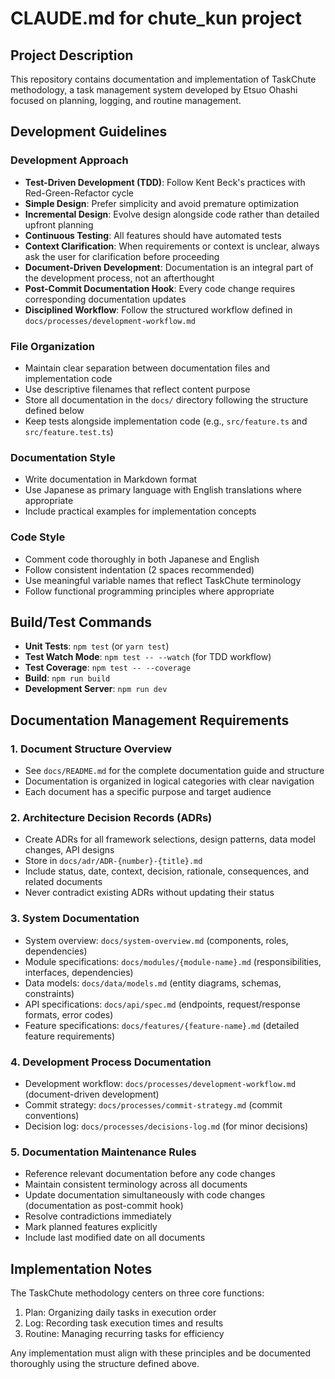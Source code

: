 # CLAUDE.md for chute_kun project

## Project Description
This repository contains documentation and implementation of TaskChute methodology, a task management system developed by Etsuo Ohashi focused on planning, logging, and routine management.

## Development Guidelines

### Development Approach
- **Test-Driven Development (TDD)**: Follow Kent Beck's practices with Red-Green-Refactor cycle
- **Simple Design**: Prefer simplicity and avoid premature optimization 
- **Incremental Design**: Evolve design alongside code rather than detailed upfront planning
- **Continuous Testing**: All features should have automated tests
- **Context Clarification**: When requirements or context is unclear, always ask the user for clarification before proceeding
- **Document-Driven Development**: Documentation is an integral part of the development process, not an afterthought
- **Post-Commit Documentation Hook**: Every code change requires corresponding documentation updates
- **Disciplined Workflow**: Follow the structured workflow defined in `docs/processes/development-workflow.md`

### File Organization
- Maintain clear separation between documentation files and implementation code
- Use descriptive filenames that reflect content purpose
- Store all documentation in the `docs/` directory following the structure defined below
- Keep tests alongside implementation code (e.g., `src/feature.ts` and `src/feature.test.ts`)

### Documentation Style
- Write documentation in Markdown format
- Use Japanese as primary language with English translations where appropriate
- Include practical examples for implementation concepts

### Code Style
- Comment code thoroughly in both Japanese and English
- Follow consistent indentation (2 spaces recommended)
- Use meaningful variable names that reflect TaskChute terminology
- Follow functional programming principles where appropriate

## Build/Test Commands
- **Unit Tests**: `npm test` (or `yarn test`)
- **Test Watch Mode**: `npm test -- --watch` (for TDD workflow)
- **Test Coverage**: `npm test -- --coverage`
- **Build**: `npm run build`
- **Development Server**: `npm run dev`

## Documentation Management Requirements

### 1. Document Structure Overview
- See `docs/README.md` for the complete documentation guide and structure
- Documentation is organized in logical categories with clear navigation
- Each document has a specific purpose and target audience

### 2. Architecture Decision Records (ADRs)
- Create ADRs for all framework selections, design patterns, data model changes, API designs
- Store in `docs/adr/ADR-{number}-{title}.md`
- Include status, date, context, decision, rationale, consequences, and related documents
- Never contradict existing ADRs without updating their status

### 3. System Documentation
- System overview: `docs/system-overview.md` (components, roles, dependencies)
- Module specifications: `docs/modules/{module-name}.md` (responsibilities, interfaces, dependencies)
- Data models: `docs/data/models.md` (entity diagrams, schemas, constraints)
- API specifications: `docs/api/spec.md` (endpoints, request/response formats, error codes)
- Feature specifications: `docs/features/{feature-name}.md` (detailed feature requirements)

### 4. Development Process Documentation
- Development workflow: `docs/processes/development-workflow.md` (document-driven development)
- Commit strategy: `docs/processes/commit-strategy.md` (commit conventions)
- Decision log: `docs/processes/decisions-log.md` (for minor decisions)

### 5. Documentation Maintenance Rules
- Reference relevant documentation before any code changes
- Maintain consistent terminology across all documents
- Update documentation simultaneously with code changes (documentation as post-commit hook)
- Resolve contradictions immediately
- Mark planned features explicitly
- Include last modified date on all documents

## Implementation Notes
The TaskChute methodology centers on three core functions:
1. Plan: Organizing daily tasks in execution order
2. Log: Recording task execution times and results
3. Routine: Managing recurring tasks for efficiency

Any implementation must align with these principles and be documented thoroughly using the structure defined above.